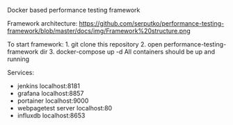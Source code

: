 Docker based performance testing framework

Framework architecture:
https://github.com/serputko/performance-testing-framework/blob/master/docs/img/Framework%20structure.png

To start framework:
	1. git clone this repository
	2. open performance-testing-framework dir
	3. docker-compose up -d
	All containers should be up and running
	
Services:
- jenkins localhost:8181
- grafana localhost:8857
- portainer localhost:9000
- webpagetest server localhost:80
- influxdb localhost:8653